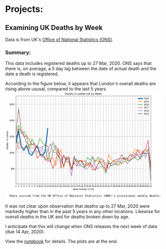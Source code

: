 # Projects:

## Examining UK Deaths by Week

Data is from UK's [Office of National Statistics (ONS)](https://www.ons.gov.uk/peoplepopulationandcommunity/birthsdeathsandmarriages/deaths/datasets/weeklyprovisionalfiguresondeathsregisteredinenglandandwales).

### Summary:
This data includes registered deaths up to 27 Mar, 2020. ONS says that there is, on average, a 5 day lag between the date of actual death and the date a death is registered.

According to the figure below, it appears that London's overall deaths are rising above ususal, compared to the last 5 years. 
![Deaths in London, UK by Week, as of 2020-03-27](https://github.com/dcato98/covid19/blob/master/Deaths%20in%20London%2C%20UK%20by%20Week%2C%20as%20of%202020-03-27.png)

It was not clear upon observation that deaths up to 27 Mar, 2020 were markedly higher than in the past 5 years in any other locations. Likewise for overall deaths in the UK and for deaths broken down by age.

I anticipate that this will change when ONS releases the next week of data (due 14 Apr, 2020).

View the [notebook](https://github.com/dcato98/covid19/blob/master/Examining%20UK%20Deaths%20by%20Week.ipynb) for details. The plots are at the end.
